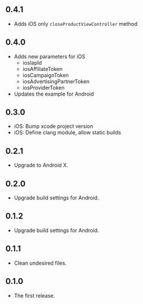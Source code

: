 ## 0.4.1

- Adds iOS only `closeProductViewController` method

## 0.4.0

- Adds new parameters for iOS
  - iosIapId
  - iosAffiliateToken
  - iosCampaignToken
  - iosAdvertisingPartnerToken
  - iosProviderToken
- Updates the example for Android

## 0.3.0

- iOS: Bump xcode project version
- iOS: Define clang module, allow static builds

## 0.2.1

- Upgrade to Android X.

## 0.2.0

- Upgrade build settings for Android.

## 0.1.2

- Upgrade build settings for Android.

## 0.1.1

- Clean undesired files.

## 0.1.0

- The first release.
